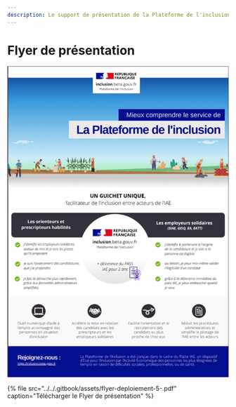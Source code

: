 ```yaml
---
description: Le support de présentation de la Plateforme de l'inclusion
---
```


# Flyer de présentation

![](../../.gitbook/assets/capture-de-cran-2020-06-30-a-12.12.19.png)

{% file src="../../.gitbook/assets/flyer-deploiement-5-.pdf" caption="Télécharger le Flyer de présentation" %}

